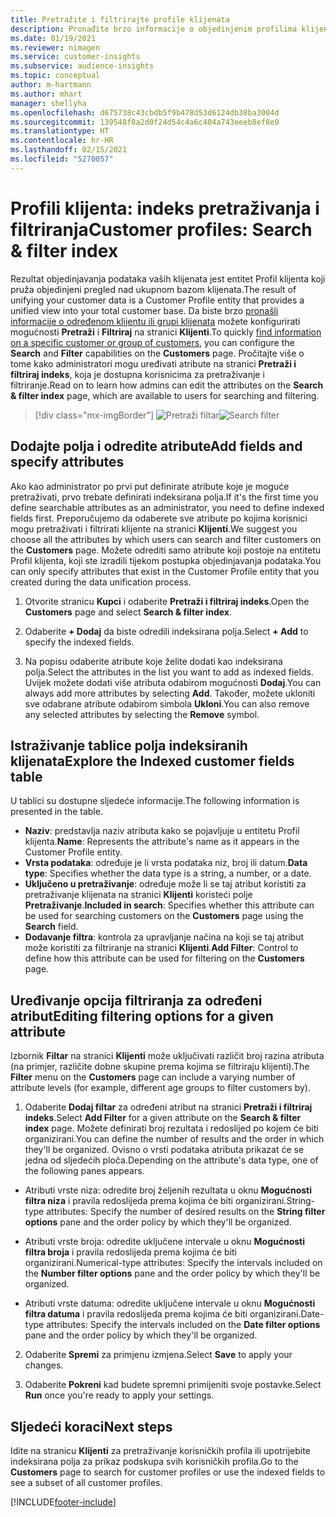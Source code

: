 ```yaml
---
title: Pretražite i filtrirajte profile klijenata
description: Pronađite brzo informacije o objedinjenim profilima klijenata i filtrirajte određene atribute.
ms.date: 01/19/2021
ms.reviewer: nimagen
ms.service: customer-insights
ms.subservice: audience-insights
ms.topic: conceptual
author: m-hartmann
ms.author: mhart
manager: shellyha
ms.openlocfilehash: d675738c43cbdb5f9b478d53d6124db38ba3004d
ms.sourcegitcommit: 139548f8a2d0f24d54c4a6c404a743eeeb8ef8e0
ms.translationtype: HT
ms.contentlocale: hr-HR
ms.lasthandoff: 02/15/2021
ms.locfileid: "5270057"
---
```

# <a name="customer-profiles-search--filter-index"></a><span data-ttu-id="2e3f8-103">Profili klijenta: indeks pretraživanja i filtriranja</span><span class="sxs-lookup"><span data-stu-id="2e3f8-103">Customer profiles: Search & filter index</span></span>

<span data-ttu-id="2e3f8-104">Rezultat objedinjavanja podataka vaših klijenata jest entitet Profil klijenta koji pruža objedinjeni pregled nad ukupnom bazom klijenata.</span><span class="sxs-lookup"><span data-stu-id="2e3f8-104">The result of unifying your customer data is a Customer Profile entity that provides a unified view into your total customer base.</span></span> <span data-ttu-id="2e3f8-105">Da biste brzo [pronašli informacije o određenom klijentu ili grupi klijenata](customer-profiles.md) možete konfigurirati mogućnosti **Pretraži** i **Filtriraj** na stranici **Klijenti**.</span><span class="sxs-lookup"><span data-stu-id="2e3f8-105">To quickly [find information on a specific customer or group of customers](customer-profiles.md), you can configure the **Search** and **Filter** capabilities on the **Customers** page.</span></span> <span data-ttu-id="2e3f8-106">Pročitajte više o tome kako administratori mogu uređivati atribute na stranici **Pretraži i filtriraj indeks**, koja je dostupna korisnicima za pretraživanje i filtriranje.</span><span class="sxs-lookup"><span data-stu-id="2e3f8-106">Read on to learn how admins can edit the attributes on the **Search & filter index** page, which are available to users for searching and filtering.</span></span>

> [!div class="mx-imgBorder"]
> <span data-ttu-id="2e3f8-107">![Pretraži filtar](media/search-filter.png "Pretraži filtar")</span><span class="sxs-lookup"><span data-stu-id="2e3f8-107">![Search filter](media/search-filter.png "Search filter")</span></span>

## <a name="add-fields-and-specify-attributes"></a><span data-ttu-id="2e3f8-108">Dodajte polja i odredite atribute</span><span class="sxs-lookup"><span data-stu-id="2e3f8-108">Add fields and specify attributes</span></span>

<span data-ttu-id="2e3f8-109">Ako kao administrator po prvi put definirate atribute koje je moguće pretraživati, prvo trebate definirati indeksirana polja.</span><span class="sxs-lookup"><span data-stu-id="2e3f8-109">If it's the first time you define searchable attributes as an administrator, you need to define indexed fields first.</span></span> <span data-ttu-id="2e3f8-110">Preporučujemo da odaberete sve atribute po kojima korisnici mogu pretraživati i filtrirati klijente na stranici **Klijenti**.</span><span class="sxs-lookup"><span data-stu-id="2e3f8-110">We suggest you choose all the attributes by which users can search and filter customers on the **Customers** page.</span></span> <span data-ttu-id="2e3f8-111">Možete odrediti samo atribute koji postoje na entitetu Profil klijenta, koji ste izradili tijekom postupka objedinjavanja podataka.</span><span class="sxs-lookup"><span data-stu-id="2e3f8-111">You can only specify attributes that exist in the Customer Profile entity that you created during the data unification process.</span></span>

1. <span data-ttu-id="2e3f8-112">Otvorite stranicu **Kupci** i odaberite **Pretraži i filtriraj indeks**.</span><span class="sxs-lookup"><span data-stu-id="2e3f8-112">Open the **Customers** page and select **Search & filter index**.</span></span>

2. <span data-ttu-id="2e3f8-113">Odaberite **+ Dodaj** da biste odredili indeksirana polja.</span><span class="sxs-lookup"><span data-stu-id="2e3f8-113">Select **+ Add** to specify the indexed fields.</span></span>

3. <span data-ttu-id="2e3f8-114">Na popisu odaberite atribute koje želite dodati kao indeksirana polja.</span><span class="sxs-lookup"><span data-stu-id="2e3f8-114">Select the attributes in the list you want to add as indexed fields.</span></span> <span data-ttu-id="2e3f8-115">Uvijek možete dodati više atributa odabirom mogućnosti **Dodaj**.</span><span class="sxs-lookup"><span data-stu-id="2e3f8-115">You can always add more attributes by selecting **Add**.</span></span> <span data-ttu-id="2e3f8-116">Također, možete ukloniti sve odabrane atribute odabirom simbola **Ukloni**.</span><span class="sxs-lookup"><span data-stu-id="2e3f8-116">You can also remove any selected attributes by selecting the **Remove** symbol.</span></span>

## <a name="explore-the-indexed-customer-fields-table"></a><span data-ttu-id="2e3f8-117">Istraživanje tablice polja indeksiranih klijenata</span><span class="sxs-lookup"><span data-stu-id="2e3f8-117">Explore the Indexed customer fields table</span></span>

<span data-ttu-id="2e3f8-118">U tablici su dostupne sljedeće informacije.</span><span class="sxs-lookup"><span data-stu-id="2e3f8-118">The following information is presented in the table.</span></span>

- <span data-ttu-id="2e3f8-119">**Naziv**: predstavlja naziv atributa kako se pojavljuje u entitetu Profil klijenta.</span><span class="sxs-lookup"><span data-stu-id="2e3f8-119">**Name**: Represents the attribute's name as it appears in the Customer Profile entity.</span></span>
- <span data-ttu-id="2e3f8-120">**Vrsta podataka**: određuje je li vrsta podataka niz, broj ili datum.</span><span class="sxs-lookup"><span data-stu-id="2e3f8-120">**Data type**: Specifies whether the data type is a string, a number, or a date.</span></span>
- <span data-ttu-id="2e3f8-121">**Uključeno u pretraživanje**: određuje može li se taj atribut koristiti za pretraživanje klijenata na stranici **Klijenti** koristeći polje **Pretraživanje**.</span><span class="sxs-lookup"><span data-stu-id="2e3f8-121">**Included in search**: Specifies whether this attribute can be used for searching customers on the **Customers** page using the **Search** field.</span></span>
- <span data-ttu-id="2e3f8-122">**Dodavanje filtra**: kontrola za upravljanje načina na koji se taj atribut može koristiti za filtriranje na stranici **Klijenti**.</span><span class="sxs-lookup"><span data-stu-id="2e3f8-122">**Add Filter**: Control to define how this attribute can be used for filtering on the **Customers** page.</span></span>

## <a name="editing-filtering-options-for-a-given-attribute"></a><span data-ttu-id="2e3f8-123">Uređivanje opcija filtriranja za određeni atribut</span><span class="sxs-lookup"><span data-stu-id="2e3f8-123">Editing filtering options for a given attribute</span></span>

<span data-ttu-id="2e3f8-124">Izbornik **Filtar** na stranici **Klijenti** može uključivati različit broj razina atributa (na primjer, različite dobne skupine prema kojima se filtriraju klijenti).</span><span class="sxs-lookup"><span data-stu-id="2e3f8-124">The **Filter** menu on the **Customers** page can include a varying number of attribute levels (for example, different age groups to filter customers by).</span></span>

1. <span data-ttu-id="2e3f8-125">Odaberite **Dodaj filtar** za određeni atribut na stranici **Pretraži i filtriraj indeks**.</span><span class="sxs-lookup"><span data-stu-id="2e3f8-125">Select **Add Filter** for a given attribute on the **Search & filter index** page.</span></span> <span data-ttu-id="2e3f8-126">Možete definirati broj rezultata i redoslijed po kojem će biti organizirani.</span><span class="sxs-lookup"><span data-stu-id="2e3f8-126">You can define the number of results and the order in which they'll be organized.</span></span> <span data-ttu-id="2e3f8-127">Ovisno o vrsti podataka atributa prikazat će se jedna od sljedećih ploča.</span><span class="sxs-lookup"><span data-stu-id="2e3f8-127">Depending on the attribute's data type, one of the following panes appears.</span></span>

- <span data-ttu-id="2e3f8-128">Atributi vrste niza: odredite broj željenih rezultata u oknu **Mogućnosti filtra niza** i pravila redoslijeda prema kojima će biti organizirani.</span><span class="sxs-lookup"><span data-stu-id="2e3f8-128">String-type attributes: Specify the number of desired results on the **String filter options** pane and the order policy by which they'll be organized.</span></span>

- <span data-ttu-id="2e3f8-129">Atributi vrste broja: odredite uključene intervale u oknu **Mogućnosti filtra broja** i pravila redoslijeda prema kojima će biti organizirani.</span><span class="sxs-lookup"><span data-stu-id="2e3f8-129">Numerical-type attributes: Specify the intervals included on the **Number filter options** pane and the order policy by which they'll be organized.</span></span>

- <span data-ttu-id="2e3f8-130">Atributi vrste datuma: odredite uključene intervale u oknu **Mogućnosti filtra datuma** i pravila redoslijeda prema kojima će biti organizirani.</span><span class="sxs-lookup"><span data-stu-id="2e3f8-130">Date-type attributes:  Specify the intervals included on the **Date filter options** pane and the order policy by which they'll be organized.</span></span>

2. <span data-ttu-id="2e3f8-131">Odaberite **Spremi** za primjenu izmjena.</span><span class="sxs-lookup"><span data-stu-id="2e3f8-131">Select **Save** to apply your changes.</span></span>

3. <span data-ttu-id="2e3f8-132">Odaberite **Pokreni** kad budete spremni primijeniti svoje postavke.</span><span class="sxs-lookup"><span data-stu-id="2e3f8-132">Select **Run** once you're ready to apply your settings.</span></span>

## <a name="next-steps"></a><span data-ttu-id="2e3f8-133">Sljedeći koraci</span><span class="sxs-lookup"><span data-stu-id="2e3f8-133">Next steps</span></span>

<span data-ttu-id="2e3f8-134">Idite na stranicu **Klijenti** za pretraživanje korisničkih profila ili upotrijebite indeksirana polja za prikaz podskupa svih korisničkih profila.</span><span class="sxs-lookup"><span data-stu-id="2e3f8-134">Go to the **Customers** page to search for customer profiles or use the indexed fields to see a subset of all customer profiles.</span></span>


[!INCLUDE[footer-include](../includes/footer-banner.md)]